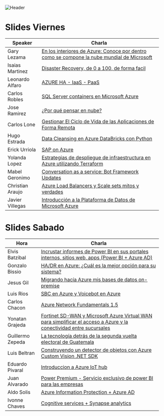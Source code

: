 ![Header](../images/Header.png)

# Slides Viernes

Speaker | Charla |
--- | --- |
Gary Lezama |	[En los interiores de Azure: Conoce por dentro como se compone la nube mundial de Microsoft](Files/1_Gary_Lezama_En%20los%20Interiores%20de%20Azure_es.pptx)
Isaias Martinez |	[Disaster Recovery, de 0 a 100, de forma facil](Files/Disaster%20Recovery%20de%200%20a%20100%20de%20forma%20f%C3%A1cil.ppsx)
Leonardo Alfaro |	[AZURE HA - IaaS - PaaS](Files/Azure%2024%20hrs%20PPT%20Leonardo%20Alfaro%20HA%20IaaS%20-%20PaaS.pptx)
Carlos Robles |	[SQL Server containers en Microsoft Azure](Files/Carlos%20Robles%20-%20SQL%20Containers%20en%20Azure.pdf)
Jose Ramirez |	[¿Por qué pensar en nube?](Files/Jos%C3%A9%20Ram%C3%ADrez-%20Por%20qu%C3%A9%20pensar%20en%20nube.pptx)
Carlos Lone |	[Gestionar El Ciclo de Vida de las Aplicaciones de Forma Remota]()
Hugo Estrada |	[Data Cleansing en Azure DataBricks con Python](Files/Data%20Cleansing%20-%20Hugo%20Estrada.pptx)
Erick Urriola |	[SAP on Azure](Files/Erick%20Urriola%20-%20SAP%20on%20Azure%20Rev5.0.pptx)
Yolanda Lopez |	[Estrategias de despliegue de infraestructura en Azure utilizando Terraform]()
Mabel Geronimo |	[Conversation as a service: Bot Framework Updates](Files/Mabel%20Geronimo%20-%20Conversation%20as%20a%20Service%20-%20Bots%20on%20Azure.pptx)
Christian Araujo |	[Azure Load Balancers y Scale sets mitos y verdades]()
Javier Villegas |	[Introducción a la Plataforma de Datos de Microsoft Azure]()

# Slides Sabado

Hora | Charla |
--- | --- |
Elvis Batzibal |	[Incrustar informes de Power BI en sus portales internos, sitios web, apps (Power BI + Azure AD)](Files/Elvis%20Batzibal-%20Power%20BI%20Embedded.pptx)
Gonzalo Bissio |	[HA/DR en Azure: ¿Cuál es la mejor opción para su sistema?](Files/Gonzalo%20Bissio%20-%20HADR%20en%20Azure%20%C2%BFCu%C3%A1l%20es%20la%20mejor%20opci%C3%B3n%20para%20su%20sistema.pptx)
Jesus Gil |	[Migrando hacía Azure mis bases de datos on-premise](Files/Azure%2024%20hrs%20-%20Jesus%20Gil%20-%20Migrando%20hac%C3%ADa%20Azure%20mis%20bases%20de%20datos%20on-premises.pdf)
Luis Rios |	[SBC en Azure y Voicebot en Azure]()
Carlos Chacon |	[Azure Network Fundamentals 1.5](Files/Carlos%20Chacon%20-%20Azure%20Fundamentals%201.5.pptx)
Yonatan Grajeda |	[Fortinet SD-WAN y Microsoft Azure Virtual WAN para simplificar el acceso a Azure y la conectividad entre sucursales](Files/24%20hrs%20Azure%20-%20Yonatan%20Grajeda.pptx)
Guillermo Zepeda |	[La tecnología detrás de la segunda vuelta electoral de Guatemala]()
Luis Beltran |	[Construyendo un detector de objetos con Azure Custom Vision .NET SDK](Files/Luis%20Beltran%20-%20Construyendo%20un%20detector%20de%20objectos%20con%20Azure%20Custom%20Vision%20NET%20SDK.pdf)
Eduardo Pivaral |	[Introduccion a Azure IoT hub](Files/IntroduccionIoTHub.pptx)
Juan Alvarado |	[Power Premium - Servicio exclusivo de power BI para las empresas]()
Aldo Solis |	[Azure Information Protection + Azure AD ]()
Ivonne Chaves |	[Cognitive services + Synapse analytics](Files/Azure.24horas.shirivo.pdf)